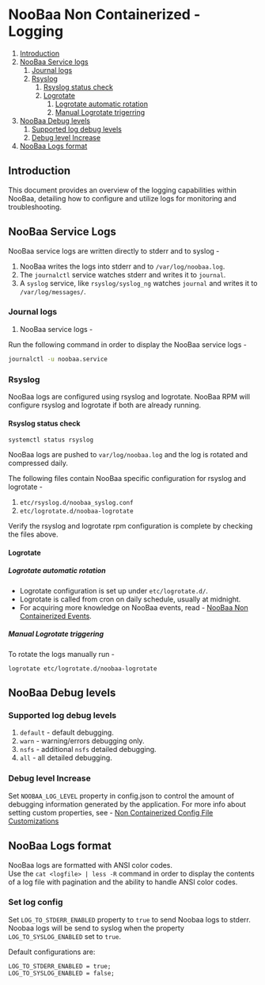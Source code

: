 # NooBaa Non Containerized - Logging

1. [Introduction](#introduction)
2. [NooBaa Service logs](#noobaa-service-logs)
   1. [Journal logs](#journal-logs)
   2. [Rsyslog](#rsyslog)
      1. [Rsyslog status check](#rsyslog-status-check)
      2. [Logrotate](#logrotate)
         1. [Logrotate automatic rotation](#logrotate-automatic-rotation)
         1. [Manual Logrotate trigerring](#manual-logrotate-triggering)
3. [NooBaa Debug levels](#noobaa-debug-levels)
   1. [Supported log debug levels](#supported-log-debug-levels)
   2. [Debug level Increase](#debug-level-increase)
4. [NooBaa Logs format](#noobaa-logs-format)

## Introduction

This document provides an overview of the logging capabilities within NooBaa, detailing how to configure and utilize logs for monitoring and troubleshooting.

## NooBaa Service Logs

NooBaa service logs are written directly to stderr and to syslog -

1. NooBaa writes the logs into stderr and to `/var/log/noobaa.log`.
2. The `journalctl` service watches stderr and writes it to `journal`.
3. A `syslog` service, like `rsyslog/syslog_ng` watches `journal` and writes it to `/var/log/messages/`.

### Journal logs

1. NooBaa service logs -

Run the following command in order to display the NooBaa service logs -

```sh
journalctl -u noobaa.service
```

### Rsyslog

NooBaa logs are configured using rsyslog and logrotate. NooBaa RPM will configure rsyslog and logrotate if both are already running.

#### Rsyslog status check

```
systemctl status rsyslog
```

NooBaa logs are pushed to `var/log/noobaa.log` and the log is rotated and compressed daily.

The following files contain NooBaa specific configuration for rsyslog and logrotate -

1. `etc/rsyslog.d/noobaa_syslog.conf`
2. `etc/logrotate.d/noobaa-logrotate`

Verify the rsyslog and logrotate rpm configuration is complete by checking the files above.

#### Logrotate

##### Logrotate automatic rotation

- Logrotate configuration is set up under `etc/logrotate.d/`.
- Logrotate is called from cron on daily schedule, usually at midnight.
- For acquiring more knowledge on NooBaa events, read - [NooBaa Non Containerized Events](./Events.md).

##### Manual Logrotate triggering

To rotate the logs manually run -

```
logrotate etc/logrotate.d/noobaa-logrotate
```

## NooBaa Debug levels

### Supported log debug levels

1. `default` - default debugging.
2. `warn` - warning/errors debugging only.
3. `nsfs` - additional `nsfs` detailed debugging.
4. `all` - all detailed debugging.

### Debug level Increase

Set `NOOBAA_LOG_LEVEL` property in config.json to control the amount of debugging information generated by the application.
For more info about setting custom properties, see - [Non Containerized Config File Customizations](./ConfigFileCustomizations.md)

## NooBaa Logs format

NooBaa logs are formatted with ANSI color codes. </br>
Use the `cat <logfile> | less -R` command in order to display the contents of a log file with pagination and the ability to handle ANSI color codes.

### Set log config

Set `LOG_TO_STDERR_ENABLED` property to `true` to send Noobaa logs to stderr. Noobaa logs will be send to syslog when the property `LOG_TO_SYSLOG_ENABLED` set to `true`.

Default configurations are:

```
LOG_TO_STDERR_ENABLED = true;
LOG_TO_SYSLOG_ENABLED = false;
```
